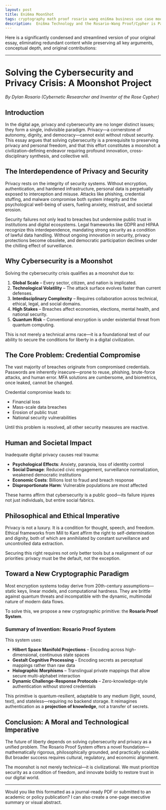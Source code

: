 ```yaml
---
layout: post
title: Eni6ma MoonShot
tags: cryptography math proof rosario wang eni6ma business use case moonshot
description:  Eni6ma Technology and the Rosario-Wang Proof/Cypher is Patent Pending. USPTO 2024. Copyright 2024 All right reserved. Eni6ma.org - Dylan Rosario
---
```


Here is a significantly condensed and streamlined version of your original essay, eliminating redundant content while preserving all key arguments, conceptual depth, and original contributions:

---

# Solving the Cybersecurity and Privacy Crisis: A Moonshot Project

*By Dylan Rosario*
*(Cybernetic Researcher and Inventor of the Rose Cypher)*

## Introduction

In the digital age, privacy and cybersecurity are no longer distinct issues; they form a single, indivisible paradigm. Privacy—a cornerstone of autonomy, dignity, and democracy—cannot exist without robust security. This essay argues that solving cybersecurity is a prerequisite to preserving privacy and personal freedom, and that this effort constitutes a moonshot: a civilization-defining endeavor requiring profound innovation, cross-disciplinary synthesis, and collective will.

## The Interdependence of Privacy and Security

Privacy rests on the integrity of security systems. Without encryption, authentication, and hardened infrastructure, personal data is perpetually exposed to interception and misuse. Attacks like phishing, credential stuffing, and malware compromise both system integrity and the psychological well-being of users, fueling anxiety, mistrust, and societal erosion.

Security failures not only lead to breaches but undermine public trust in institutions and digital ecosystems. Legal frameworks like GDPR and HIPAA recognize this interdependence, mandating strong security as a condition of lawful data handling. Without ongoing innovation in security, privacy protections become obsolete, and democratic participation declines under the chilling effect of surveillance.

## Why Cybersecurity is a Moonshot

Solving the cybersecurity crisis qualifies as a moonshot due to:

1. **Global Scale** – Every sector, citizen, and nation is implicated.
2. **Technological Volatility** – The attack surface evolves faster than current defenses.
3. **Interdisciplinary Complexity** – Requires collaboration across technical, ethical, legal, and social domains.
4. **High Stakes** – Breaches affect economies, elections, mental health, and national security.
5. **Quantum Risk** – Conventional encryption is under existential threat from quantum computing.

This is not merely a technical arms race—it is a foundational test of our ability to secure the conditions for liberty in a digital civilization.

## The Core Problem: Credential Compromise

The vast majority of breaches originate from compromised credentials. Passwords are inherently insecure—prone to reuse, phishing, brute-force attacks, and human error. MFA solutions are cumbersome, and biometrics, once leaked, cannot be changed.

Credential compromise leads to:

* Financial loss
* Mass-scale data breaches
* Erosion of public trust
* National security vulnerabilities

Until this problem is resolved, all other security measures are reactive.

## Human and Societal Impact

Inadequate digital privacy causes real trauma:

* **Psychological Effects**: Anxiety, paranoia, loss of identity control
* **Social Damage**: Reduced civic engagement, surveillance normalization, weakened democratic institutions
* **Economic Costs**: Billions lost to fraud and breach response
* **Disproportionate Harm**: Vulnerable populations are most affected

These harms affirm that cybersecurity is a public good—its failure injures not just individuals, but entire social fabrics.

## Philosophical and Ethical Imperative

Privacy is not a luxury. It is a condition for thought, speech, and freedom. Ethical frameworks from Mill to Kant affirm the right to self-determination and dignity, both of which are annihilated by constant surveillance and uncontrolled data extraction.

Securing this right requires not only better tools but a realignment of our priorities: privacy must be the default, not the exception.

## Toward a New Cryptographic Paradigm

Most encryption systems today derive from 20th-century assumptions—static keys, linear models, and computational hardness. They are brittle against quantum threats and incompatible with the dynamic, multimodal nature of modern data flows.

To solve this, we propose a new cryptographic primitive: the **Rosario Proof System**.

### Summary of Invention: Rosario Proof System

This system uses:

* **Hilbert Space Manifold Projections** – Encoding across high-dimensional, continuous state spaces
* **Gestalt Cognitive Processing** – Encoding secrets as perceptual mappings rather than raw data
* **Holographic Morphisms** – Translingual private mappings that allow secure multi-alphabet interaction
* **Dynamic Challenge-Response Protocols** – Zero-knowledge-style authentication without stored credentials

This primitive is quantum-resilient, adaptable to any medium (light, sound, text), and stateless—requiring no backend storage. It reimagines authentication as a **projection of knowledge**, not a transfer of secrets.

## Conclusion: A Moral and Technological Imperative

The future of liberty depends on solving cybersecurity and privacy as a unified problem. The Rosario Proof System offers a novel foundation—mathematically rigorous, philosophically grounded, and practically scalable. But broader success requires cultural, regulatory, and economic alignment.

The moonshot is not merely technical—it is civilizational. We must prioritize security as a condition of freedom, and innovate boldly to restore trust in our digital world.

---

Would you like this formatted as a journal-ready PDF or submitted to an academic or policy publication? I can also create a one-page executive summary or visual abstract.
